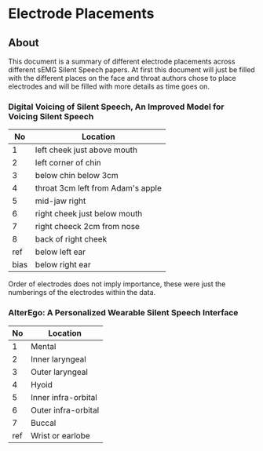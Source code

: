 # Electrode Placements

## About

This document is a summary of different electrode placements across
different sEMG Silent Speech papers. At first this document will just
be filled with the different places on the face and throat authors
chose to place electrodes and will be filled with more details as
time goes on.

### Digital Voicing of Silent Speech, An Improved Model for Voicing Silent Speech

| No   | Location                            |
| ---- | ----------------------------------- |
| 1    | left cheek just above mouth         |
| 2    | left corner of chin                 |
| 3    | below chin below 3cm                |
| 4    | throat 3cm left from Adam's apple   |
| 5    | mid-jaw right                       |
| 6    | right cheek just below mouth        |
| 7    | right cheeck 2cm from nose          |
| 8    | back of right cheek                 |
| ref  | below left ear                      |
| bias | below right ear                     |

Order of electrodes does not imply importance, these were just the numberings
of the electrodes within the data.

### AlterEgo: A Personalized Wearable Silent Speech Interface

| No   | Location            |
| ---- | ------------------- |
| 1    | Mental              |
| 2    | Inner laryngeal     |
| 3    | Outer laryngeal     |
| 4    | Hyoid               |
| 5    | Inner infra-orbital |
| 6    | Outer infra-orbital |
| 7    | Buccal              |
| ref  | Wrist or earlobe    |